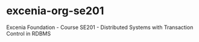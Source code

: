 excenia-org-se201
=================

Excenia Foundation - Course SE201 - Distributed Systems with Transaction Control in RDBMS
